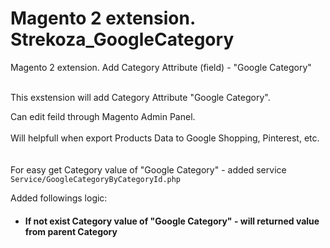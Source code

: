 # Magento 2 extension. Strekoza_GoogleCategory
Magento 2 extension. Add Category Attribute (field) - "Google Category"
<br>
<br>

This exstension will add Category Attribute "Google Category".

Can edit feild through Magento Admin Panel.
<br>
<br>
Will helpfull when export Products Data to Google Shopping, Pinterest, etc.
<br>
<br>
<br>
For easy get Category value of "Google Category" - added service `Service/GoogleCategoryByCategoryId.php`

Added followings logic:
- #### If not exist Category value of "Google Category" - will returned value from parent Category

